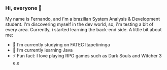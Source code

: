 ### Hi, everyone 👋

My name is Fernando, and i'm a brazilian System Analysis & Development student. I'm discovering myself in the dev world, so, i'm testing a bit of every area. Currently, i started learning the back-end side. A little bit about me:

- 🔭 I’m currently studying on FATEC Itapetininga
- 🌱 I’m currently learning Java
- ⚡ Fun fact: I love playing RPG games such as Dark Souls and Witcher 3 e.e

